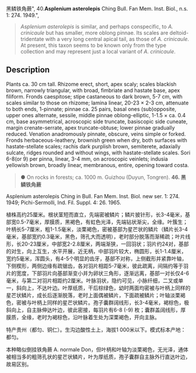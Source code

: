 黑鳞铁角蕨",
40.**Asplenium asterolepis** Ching Bull. Fan Mem. Inst. Biol., n.s. 1: 274. 1949.",

> *Asplenium asterolepis* is similar, and perhaps conspecific, to *A. crinicaule* but has smaller, more oblong pinnae. Its scales are deltoid-tridentate with a very long central apical tail, as those of *A. crinicaule*. At present, this taxon seems to be known only from the type collection and may represent just a local variant of *A. crinicaule*.

## Description
Plants ca. 30 cm tall. Rhizome erect, short, apex scaly; scales blackish brown, narrowly triangular, with broad, fimbriate and hastate base, apex filiform. Fronds caespitose; stipe castaneous to dark brown, 5-7 cm, with scales similar to those on rhizome; lamina linear, 20-23 × 2-3 cm, attenuate to both ends, 1-pinnate; pinnae ca. 25 pairs, basal ones (sub)opposite, upper ones alternate, sessile, middle pinnae oblong-elliptic, 1-1.5 × ca. 0.4 cm, base asymmetrical, acroscopic side truncate, basiscopic side cuneate, margin crenate-serrate, apex truncate-obtuse; lower pinnae gradually reduced. Venation anadromously pinnate, obscure, veins simple or forked. Fronds herbaceous-leathery, brownish green when dry, both surfaces with hastate-stellate scales; rachis dark purplish brown, semiterete, adaxially sulcate, ridges rounded and without wings, with hastate-stellate scales. Sori 6-8(or 9) per pinna, linear, 3-4 mm, on acroscopic veinlets; indusia yellowish brown, broadly linear, membranous, entire, opening toward costa.

> ● On rocks in forests; ca. 1000 m. Guizhou (Duyun, Tongren).
**46. 黑鳞铁角蕨**

Asplenium asterolepis Ching in Bull. Fan Mem. Inst. Biol. new ser. 1: 274. 1949; Pichi-Sermolli, Ind. Fil. Suppl. 4: 26. 1965.

植株高约25厘米。根状茎短而直立，先端密被鳞片；鳞片披针形，长3-4毫米，基部宽0.5-7毫米，厚膜质，黑褐色，有虹色光泽，先端钻状渐尖，全缘。叶簇生；叶柄长5-7厘米，粗1-1.5毫米，淡栗褐色，密被基部为星芒状的鳞片（鳞片长3-4毫米，基部宽约0.3毫米，黑色，筛孔大而透明），老时部分脱落而渐稀疏；叶片线形，长20-23厘米，中部宽2-2.8厘米，两端渐狭，一回羽状；羽片约24对，基部的对生，向上互生，水平开展，近无柄，中部羽片较大，椭圆形，长1-1.4厘米，宽约5毫米，浑圆头，有4-5个明显的齿牙，基部不对称，上侧截形并紧靠叶轴，下侧楔形，两侧边缘有疏锯齿，各对羽片相距5-7毫米，彼此疏离，间隔约等于羽片的宽度，下部羽片向基部渐变小并为卵状三角形，逐渐远离，基部一对长仅4-6毫米，与第二对羽片相距约2厘米。叶脉羽状，隐约可见，小脉纤细，二叉或单一，斜向上，不达叶边。叶厚纸质，干后棕绿色，幼时两面均密被与叶柄上同样的星芒状鳞片，成长后逐渐脱落，老时上面偶被鳞片，下面疏被鳞片；叶轴淡栗褐色，密被与叶柄上同样的星芒状鳞片。孢子囊群阔线形，长3-4毫米，褐棕色，极斜向上，自主脉伸达叶边，彼此密接，每羽片有6-8 (-9) 枚；囊群盖阔线形，厚膜质，全缘，老时为褐棕色，沿叶脉着生处为深栗褐色，开向主脉。

特产贵州（都匀、铜仁）。生沟边酸性土上，海拔1 000米以下。模式标本产地：都匀。

本种略似倒挂铁角蕨 A. normale Don，但叶柄和叶轴为淡栗褐色，无光泽，通体被相当多的粗筛孔状的星芒状鳞片，叶为厚纸质，孢子囊群自主脉外行直达叶边，故易区别。

